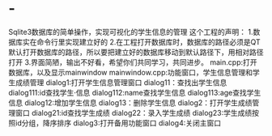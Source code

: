 # -
Sqlite3数据库的简单操作，实现可视化的学生信息的管理
这个工程的声明：
1.数据库实在命令行里实现建立好的
2.在工程打开数据库时，数据库的路径必须是QT默认打开数据库的路径，所以要把建立好的数据库移动到默认路径下，用相对路径打开
3.界面简陋，输出不好看，希望你们共同学习，共同进步。
main.cpp:打开数据库，以及显示mainwindow
mainwindow.cpp:功能窗口，学生信息管理和学生成绩管理
dialog1:打开学生信息管理窗口
dialog11：查找出学生信息
dialog111:id查找学生·信息
dialog112:name查找学生信息
dialog113:age查找学生信息
dialog12:增加学生信息
dialog13：删除学生信息
dialog2：打开学生成绩管理窗口
dialog21:id查找学生成绩
dialog22：录入学生成绩
dialog23:学生成绩按照id分组，降序排序
dialog3:打开备用功能窗口
dialog4:关闭主窗口
